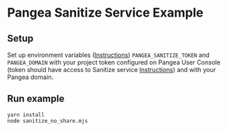 # Pangea Sanitize Service Example

## Setup

Set up environment variables ([Instructions](https://pangea.cloud/docs/getting-started/integrate/#set-environment-variables)) `PANGEA_SANITIZE_TOKEN` and `PANGEA_DOMAIN` with your project token configured on Pangea User Console (token should have access to Sanitize service [Instructions](https://pangea.cloud/docs/getting-started/configure-services/#configure-a-pangea-service)) and with your Pangea domain.

## Run example

```
yarn install
node sanitize_no_share.mjs
```
